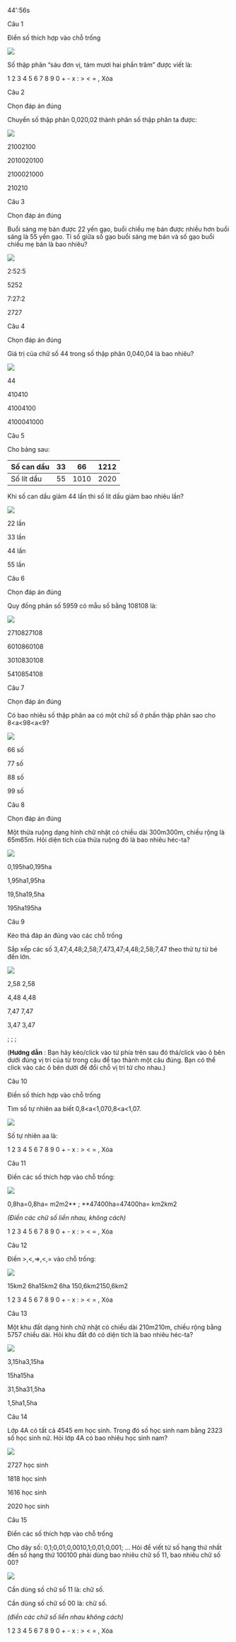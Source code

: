 44':56s

Câu 1

Điền số thích hợp vào chỗ trống

![](https://onthi123.vn/public/uploads/n_70.png)

Số thập phân “sáu đơn vị, tám mươi hai phần trăm” được viết là: 

1 2 3 4 5 6 7 8 9 0 + - x : > < = , Xóa

Câu 2

Chọn đáp án đúng

Chuyển số thập phân 0,020,02 thành phân số thập phân ta được:

![](https://onthi123.vn/public/uploads/n_71.png)

21002100

2010020100

2100021000

210210

Câu 3

Chọn đáp án đúng

Buổi sáng mẹ bán được 22 yến gạo, buổi chiều mẹ bán được nhiều hơn buổi sáng là 55 yến gạo. Tỉ số giữa số gạo buổi sáng mẹ bán và số gạo buổi chiều mẹ bán là bao nhiêu?

![](https://onthi123.vn/public/uploads/n_72.png)

2:52:5

5252

7:27:2

2727

Câu 4

Chọn đáp án đúng

Giá trị của chữ số 44 trong số thập phân 0,040,04 là bao nhiêu?

![](https://onthi123.vn/public/uploads/n_73.png)

44

410410

41004100

4100041000

Câu 5

Cho bảng sau:

Số can dầu |  33 |  66 |  1212  
---|---|---|---  
Số lít dầu |  55 |  1010 |  2020  
  
Khi số can dầu giảm 44 lần thì số lít dầu giảm bao nhiêu lần?

![](https://onthi123.vn/public/uploads/n_74.png)

22 lần

33 lần

44 lần

55 lần

Câu 6

Chọn đáp án đúng

Quy đồng phân số 5959 có mẫu số bằng 108108 là:

![](https://onthi123.vn/public/uploads/n_75.png)

2710827108

6010860108

3010830108

5410854108

Câu 7

Chọn đáp án đúng

Có bao nhiêu số thập phân aa có một chữ số ở phần thập phân sao cho 8<a<98<a<9?

![](https://onthi123.vn/public/uploads/n_76.png)

66 số

77 số

88 số

99 số

Câu 8

Chọn đáp án đúng

Một thửa ruộng dạng hình chữ nhật có chiều dài 300m300m, chiều rộng là 65m65m. Hỏi diện tích của thửa ruộng đó là bao nhiêu héc-ta?

![](https://onthi123.vn/public/uploads/n_77.png)

0,195ha0,195ha

1,95ha1,95ha

19,5ha19,5ha

195ha195ha

Câu 9

Kéo thả đáp án đúng vào các chỗ trống

 Sắp xếp các số 3,47;4,48;2,58;7,473,47;4,48;2,58;7,47 theo thứ tự từ bé đến lớn.

![](https://onthi123.vn/public/uploads/n_78.png)

2,58 2,58

4,48 4,48

7,47 7,47

3,47 3,47

;  ;  ; 

(**Hướng dẫn** : Bạn hãy kéo/click vào từ phía trên sau đó thả/click vào ô bên dưới đúng vị trí của từ trong câu để tạo thành một câu đúng. Bạn có thể click vào các ô bên dưới để đổi chỗ vị trí từ cho nhau.)

Câu 10

Điền số thích hợp vào chỗ trống

Tìm số tự nhiên aa biết 0,8<a<1,070,8<a<1,07.

![](https://onthi123.vn/public/uploads/n_79.png)

Số tự nhiên aa là: 

1 2 3 4 5 6 7 8 9 0 + - x : > < = , Xóa

Câu 11

Điền các số thích hợp vào chỗ trống:

![](https://onthi123.vn/public/uploads/b_13.png)

0,8ha=0,8ha= m2m2**   ;   **47400ha=47400ha= km2km2

_(Điền các chữ số liền nhau, không cách)_

1 2 3 4 5 6 7 8 9 0 + - x : > < = , Xóa

Câu 12

Điền >,<,=>,<,= vào chỗ trống:

![](https://onthi123.vn/public/uploads/b_14.png)

15km2 6ha15km2 6ha 150,6km2150,6km2

1 2 3 4 5 6 7 8 9 0 + - x : > < = , Xóa

Câu 13

Một khu đất dạng hình chữ nhật có chiều dài 210m210m, chiều rộng bằng 5757 chiều dài. Hỏi khu đất đó có diện tích là bao nhiêu héc-ta?

![](https://onthi123.vn/public/uploads/b_15.png)

3,15ha3,15ha

15ha15ha

31,5ha31,5ha

1,5ha1,5ha

Câu 14

Lớp 4A có tất cả 4545 em học sinh. Trong đó số học sinh nam bằng 2323 số học sinh nữ. Hỏi lớp 4A có bao nhiêu học sinh nam?

![](https://onthi123.vn/public/uploads/b_16.png)

2727 học sinh

1818 học sinh

1616 học sinh

2020 học sinh

Câu 15

Điền các  số thích hợp vào chỗ trống

Cho dãy số: 0,1;0,01;0,0010,1;0,01;0,001; … Hỏi để viết từ số hạng thứ nhất đến số hạng thứ 100100 phải dùng bao nhiêu chữ số 11, bao nhiêu chữ số 00?

![](https://onthi123.vn/public/uploads/b_18.png)

Cần dùng số chữ số 11 là:  chữ số.

Cần dùng số chữ số 00 là:  chữ số.  

_(điền các chữ số liền nhau không cách)_

1 2 3 4 5 6 7 8 9 0 + - x : > < = , Xóa
